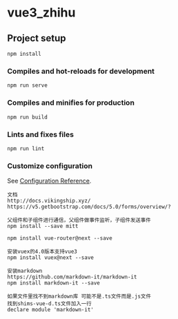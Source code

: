 # vue3_zhihu

## Project setup
```
npm install
```

### Compiles and hot-reloads for development
```
npm run serve
```

### Compiles and minifies for production
```
npm run build
```

### Lints and fixes files
```
npm run lint
```

### Customize configuration
See [Configuration Reference](https://cli.vuejs.org/config/).


```
文档
http://docs.vikingship.xyz/
https://v5.getbootstrap.com/docs/5.0/forms/overview/?
```


```
父组件和子组件进行通信，父组件做事件监听，子组件发送事件
npm install --save mitt

```

```
npm install vue-router@next --save
```


```
安装vuex的4.0版本支持vue3
npm install vuex@next --save

```



```
安装markdown
https://github.com/markdown-it/markdown-it
npm install markdown-it --save

如果文件里找不到markdown库 可能不是.ts文件而是.js文件
找到shims-vue-d.ts文件加入一行 
declare module 'markdown-it'
```
